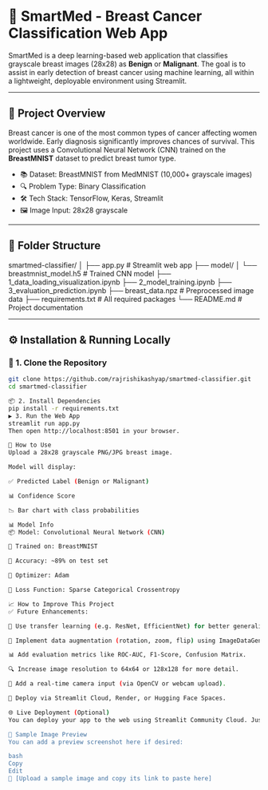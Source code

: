 # 🧠 SmartMed - Breast Cancer Classification Web App

SmartMed is a deep learning-based web application that classifies grayscale breast images (28x28) as **Benign** or **Malignant**. The goal is to assist in early detection of breast cancer using machine learning, all within a lightweight, deployable environment using Streamlit.

---

## 🚀 Project Overview

Breast cancer is one of the most common types of cancer affecting women worldwide. Early diagnosis significantly improves chances of survival. This project uses a Convolutional Neural Network (CNN) trained on the **BreastMNIST** dataset to predict breast tumor type.

- 📚 Dataset: BreastMNIST from MedMNIST (10,000+ grayscale images)
- 🔍 Problem Type: Binary Classification
- 🛠️ Tech Stack: TensorFlow, Keras, Streamlit
- 🖼️ Image Input: 28x28 grayscale

---

## 📁 Folder Structure

smartmed-classifier/
│
├── app.py # Streamlit web app
├── model/
│ └── breastmnist_model.h5 # Trained CNN model
├── 1_data_loading_visualization.ipynb
├── 2_model_training.ipynb
├── 3_evaluation_prediction.ipynb
├── breast_data.npz # Preprocessed image data
├── requirements.txt # All required packages
└── README.md # Project documentation


---

## ⚙️ Installation & Running Locally

### 🔧 1. Clone the Repository

```bash
git clone https://github.com/rajrishikashyap/smartmed-classifier.git
cd smartmed-classifier

📦 2. Install Dependencies
pip install -r requirements.txt
▶️ 3. Run the Web App
streamlit run app.py
Then open http://localhost:8501 in your browser.

🧪 How to Use
Upload a 28x28 grayscale PNG/JPG breast image.

Model will display:

✅ Predicted Label (Benign or Malignant)

📊 Confidence Score

📉 Bar chart with class probabilities

📊 Model Info
📦 Model: Convolutional Neural Network (CNN)

🧠 Trained on: BreastMNIST

🧪 Accuracy: ~89% on test set

🎯 Optimizer: Adam

🔢 Loss Function: Sparse Categorical Crossentropy

📈 How to Improve This Project
✅ Future Enhancements:

📌 Use transfer learning (e.g. ResNet, EfficientNet) for better generalization.

🔁 Implement data augmentation (rotation, zoom, flip) using ImageDataGenerator.

📊 Add evaluation metrics like ROC-AUC, F1-Score, Confusion Matrix.

🔍 Increase image resolution to 64x64 or 128x128 for more detail.

🧪 Add a real-time camera input (via OpenCV or webcam upload).

🔄 Deploy via Streamlit Cloud, Render, or Hugging Face Spaces.

🌐 Live Deployment (Optional)
You can deploy your app to the web using Streamlit Community Cloud. Just sign in with GitHub, connect your repo, and you're live in minutes.

💾 Sample Image Preview
You can add a preview screenshot here if desired:

bash
Copy
Edit
📸 [Upload a sample image and copy its link to paste here]
